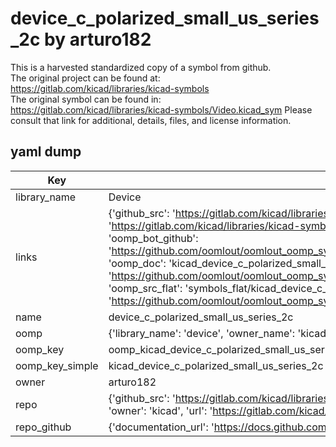 # device_c_polarized_small_us_series_2c by arturo182  
This is a harvested standardized copy of a symbol from github.  
The original project can be found at:  
https://gitlab.com/kicad/libraries/kicad-symbols  
The original symbol can be found in:
https://gitlab.com/kicad/libraries/kicad-symbols/Video.kicad_sym
Please consult that link for additional, details, files, and license information.  
## yaml dump  
| Key | Value |  
| --- | --- |  
| library_name | Device |  
| links | {'github_src': 'https://gitlab.com/kicad/libraries/kicad-symbols/Video.kicad_sym', 'github_src_repo': 'https://gitlab.com/kicad/libraries/kicad-symbols', 'oomp_bot': 'kicad_device_c_polarized_small_us_series_2c/working', 'oomp_bot_github': 'https://github.com/oomlout/oomlout_oomp_symbol_bot/tree/main/kicad_device_c_polarized_small_us_series_2c/working', 'oomp_doc': 'kicad_device_c_polarized_small_us_series_2c/working', 'oomp_doc_github': 'https://github.com/oomlout/oomlout_oomp_symbol_doc/tree/main/kicad_device_c_polarized_small_us_series_2c/working', 'oomp_src_flat': 'symbols_flat/kicad_device_c_polarized_small_us_series_2c/working', 'oomp_src_flat_github': 'https://github.com/oomlout/oomlout_oomp_symbol_src/tree/main/kicad_device_c_polarized_small_us_series_2c/working'} |  
| name | device_c_polarized_small_us_series_2c |  
| oomp | {'library_name': 'device', 'owner_name': 'kicad', 'symbol_name': 'device_c_polarized_small_us_series_2c'} |  
| oomp_key | oomp_kicad_device_c_polarized_small_us_series_2c |  
| oomp_key_simple | kicad_device_c_polarized_small_us_series_2c |  
| owner | arturo182 |  
| repo | {'github_src': 'https://gitlab.com/kicad/libraries/kicad-symbols/Video.kicad_sym', 'name': 'libraries/kicad-symbols', 'owner': 'kicad', 'url': 'https://gitlab.com/kicad/libraries/kicad-symbols'} |  
| repo_github | {'documentation_url': 'https://docs.github.com/rest/repos/repos#get-a-repository', 'message': 'Not Found'} |  

